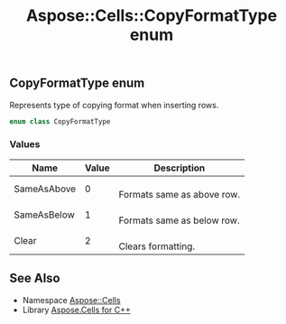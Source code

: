 ﻿---
title: Aspose::Cells::CopyFormatType enum
linktitle: CopyFormatType
second_title: Aspose.Cells for C++ API Reference
description: 'Aspose::Cells::CopyFormatType enum. Represents type of copying format when inserting rows in C++.'
type: docs
weight: 18900
url: /cpp/aspose.cells/copyformattype/
---
## CopyFormatType enum


Represents type of copying format when inserting rows.

```cpp
enum class CopyFormatType
```

### Values

| Name | Value | Description |
| --- | --- | --- |
| SameAsAbove | 0 | <br>Formats same as above row. |
| SameAsBelow | 1 | <br>Formats same as below row. |
| Clear | 2 | <br>Clears formatting. |

## See Also

* Namespace [Aspose::Cells](../)
* Library [Aspose.Cells for C++](../../)
